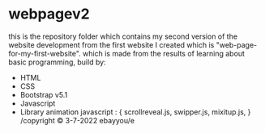 # webpagev2
this is the repository folder which contains my second version of the website development from the first website I created which is "web-page-for-my-first-website".
which is made from the results of learning about basic programming, build by:
- HTML
- CSS
- Bootstrap v5.1
- Javascript
- Library animation javascript : {
scrollreveal.js,
swipper.js,
mixitup.js,
}
/copyright © 3-7-2022 ebayyou/e
